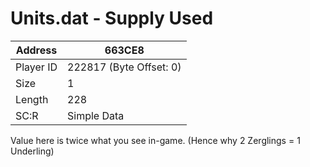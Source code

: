 #  Units.dat - Supply Used
Address   | 663CE8
----------|-------------
Player ID | 222817 (Byte Offset: 0)
Size 	  | 1
Length 	  | 228
SC:R      | Simple Data

Value here is twice what you see in-game. (Hence why 2 Zerglings = 1 Underling)
